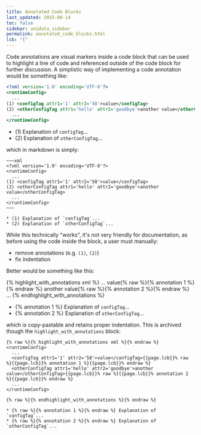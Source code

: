 ```yaml
---
title: Annotated Code Blocks
last_updated: 2025-08-14
toc: false
sidebar: unidata_sidebar
permalink: annotated_code_blocks.html
lcb: "{"
---
```

Code annotations are visual markers inside a code block that can be used to highlight a line of code and referenced outside of the code block for further discussion.
A simplistic way of implementing a code annotation would be something like:

~~~xml
<?xml version='1.0' encoding='UTF-8'?>
<runtimeConfig>
  ...
(1) <configTag attr1='1' attr2='58'>value</configTag>
(2) <otherConfigTag attr1='hello' attr2='goodbye'>another value</otherConfigTag>
  ...
</runtimeConfig>
~~~

* (1) Explanation of `configTag`...
* (2) Explanation of `otherConfigTag`...

which in markdown is simply:

~~~~none
~~~xml
<?xml version='1.0' encoding='UTF-8'?>
<runtimeConfig>
  ...
(1) <configTag attr1='1' attr2='58'>value</configTag>
(2) <otherConfigTag attr1='hello' attr2='goodbye'>another value</otherConfigTag>
  ...
</runtimeConfig>
~~~

* (1) Explanation of `configTag`...
* (2) Explanation of `otherConfigTag`...
~~~~

While this technically "works", it's not very friendly for documentation, as before using the code inside the block, a user must manually:
* remove annotations (e.g. `(1)`, `(2)`)
* fix indentation

Better would be something like this:

{% highlight_with_annotations xml %}
<runtimeConfig>
  ...
  <configTag attr1='1' attr2='58'>value</configTag>{% raw %}{% annotation 1 %}{% endraw %}
  <otherConfigTag attr1='hello' attr2='goodbye'>another value</otherConfigTag>{% raw %}{% annotation 2 %}{% endraw %}
  ...
</runtimeConfig>
{% endhighlight_with_annotations %}

* {% annotation 1 %} Explanation of `configTag`...
* {% annotation 2 %} Explanation of `otherConfigTag`...

which is copy-pastable and retains proper indentation.
This is archived though the `highlight_with_annotations` block:

~~~none
{% raw %}{% highlight_with_annotations xml %}{% endraw %}
<runtimeConfig>
  ...
  <configTag attr1='1' attr2='58'>value</configTag>{{page.lcb}}% raw %}{{page.lcb}}% annotation 1 %}{{page.lcb}}% endraw %}
  <otherConfigTag attr1='hello' attr2='goodbye'>another value</otherConfigTag>{{page.lcb}}% raw %}{{page.lcb}}% annotation 2 %}{{page.lcb}}% endraw %}
  ...
</runtimeConfig>

{% raw %}{% endhighlight_with_annotations %}{% endraw %}

* {% raw %}{% annotation 1 %}{% endraw %} Explanation of `configTag`...
* {% raw %}{% annotation 2 %}{% endraw %} Explanation of `otherConfigTag`...
~~~